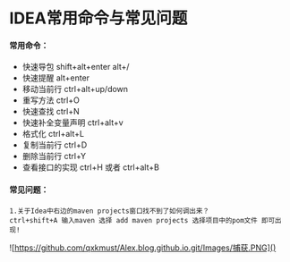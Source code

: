 # IDEA常用命令与常见问题

#### 常用命令：

- 快速导包	shift+alt+enter alt+/
- 快速提醒    alt+enter
- 移动当前行    ctrl+alt+up/down
- 重写方法    ctrl+O
- 快速查找    ctrl+N
- 快速补全变量声明    ctrl+alt+v
- 格式化    ctrl+alt+L
- 复制当前行    ctrl+D
- 删除当前行    ctrl+Y
- 查看接口的实现    ctrl+H 或者 ctrl+alt+B

#### 常见问题：

```
1.关于Idea中右边的maven projects窗口找不到了如何调出来？
ctrl+shift+A 输入maven 选择 add maven projects 选择项目中的pom文件 即可出现!
```

![https://github.com/qxkmust/Alex.blog.github.io.git/Images/捕获.PNG]()